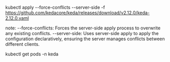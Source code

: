 kubectl apply   --force-conflicts  --server-side -f https://github.com/kedacore/keda/releases/download/v2.12.0/keda-2.12.0.yaml

note:
--force-conflicts: Forces the server-side apply process to overwrite any existing conflicts.
--server-side: Uses server-side apply to apply the configuration declaratively, ensuring the server manages conflicts between different clients.

kubectl get pods -n keda
